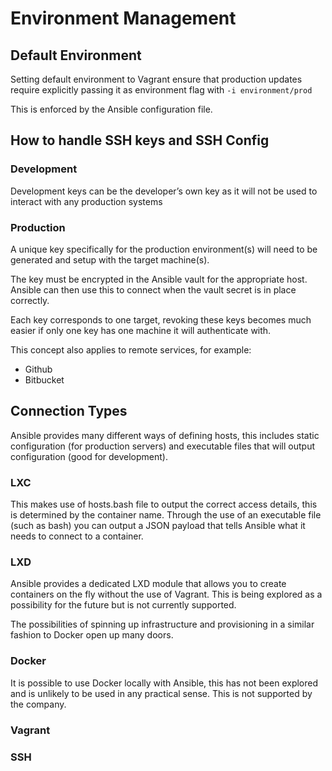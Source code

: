 # Environment Management


## Default Environment

Setting default environment to Vagrant ensure that production updates require explicitly passing it as environment flag with `-i environment/prod`

This is enforced by the Ansible configuration file.


## How to handle SSH keys and SSH Config


### Development

Development keys can be the developer’s own key as it will not be used to interact with any production systems


### Production

A unique key specifically for the production environment(s) will need to be generated and setup with the target machine(s).

The key must be encrypted in the Ansible vault for the appropriate host. Ansible can then use this to connect when the vault secret is in place correctly.

Each key corresponds to one target, revoking these keys becomes much easier if only one key has one machine it will authenticate with.

This concept also applies to remote services, for example:



*   Github
*   Bitbucket


## Connection Types

Ansible provides many different ways of defining hosts, this includes static configuration (for production servers) and executable files that will output configuration (good for development).


### LXC

This makes use of hosts.bash file to output the correct access details, this is determined by the container name. Through the use of an executable file (such as bash) you can output a JSON payload that tells Ansible what it needs to connect to a container.


### LXD

Ansible provides a dedicated LXD module that allows you to create containers on the fly without the use of Vagrant. This is being explored as a possibility for the future but is not currently supported.

The possibilities of spinning up infrastructure and provisioning in a similar fashion to Docker open up many doors.


### Docker

It is possible to use Docker locally with Ansible, this has not been explored and is unlikely to be used in any practical sense. This is not supported by the company.


### Vagrant


### SSH


